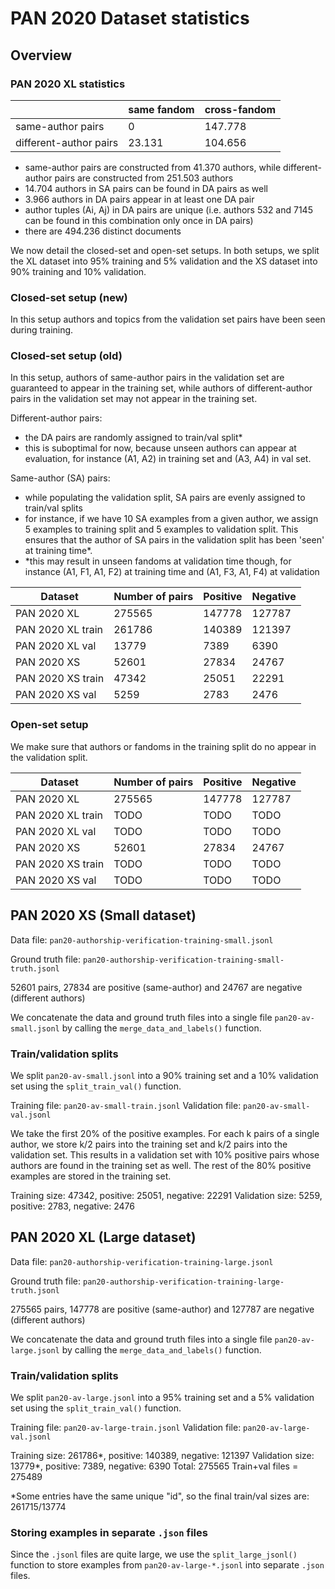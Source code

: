 

# PAN 2020 Dataset statistics

## Overview

### PAN 2020 XL statistics
|  | same fandom | cross-fandom |
|--|-------------|--------------|
|same-author pairs| 0 | 147.778 |
|different-author pairs| 23.131 | 104.656 |

 - same-author pairs are constructed from 41.370 authors, while different-author pairs are constructed from 251.503 authors
 - 14.704 authors in SA pairs can be found in DA pairs as well
 - 3.966 authors in DA pairs appear in at least one DA pair
 - author tuples (Ai, Aj) in DA pairs are unique (i.e. authors 532 and 7145 can be found in this combination only once in DA pairs)
 - there are 494.236 distinct documents


We now detail the closed-set and open-set setups. In both setups, we split the XL dataset into 95% training and 5% validation and the XS dataset into 90% training and 10% validation. 

### Closed-set setup (new)
In this setup authors and topics from the validation set pairs have been seen during training.

### Closed-set setup (old)
In this setup, authors of same-author pairs in the validation set are guaranteed to appear in the training set, while authors of different-author pairs in the validation set may not appear in the training set.

Different-author pairs:
 - the DA pairs are randomly assigned to train/val split*
 - this is suboptimal for now, because unseen authors can appear at evaluation, for instance (A1, A2) in training set and (A3, A4) in val set. 

 Same-author (SA) pairs:
 - while populating the validation split, SA pairs are evenly assigned to train/val splits
 - for instance, if we have 10 SA examples from a given author, we assign 5 examples to training split and 5 examples to validation split. This ensures that the author of SA pairs in the validation split has been 'seen' at training time*. 
 - *this may result in unseen fandoms at validation time though, for instance (A1, F1, A1, F2) at training time and (A1, F3, A1, F4) at validation 


| Dataset      | Number of pairs | Positive | Negative
| ----------- | ----------- | ---------| --------|
| PAN 2020 XL | 275565 | 147778 | 127787 |
| PAN 2020 XL train | 261786 | 140389 | 121397 |
| PAN 2020 XL val | 13779 | 7389 | 6390 |
| PAN 2020 XS | 52601 | 27834 | 24767 |
| PAN 2020 XS train | 47342 | 25051 | 22291 |
| PAN 2020 XS val | 5259 | 2783 | 2476 |
 
### Open-set setup
We make sure that authors or fandoms in the training split do no appear in the validation split.

| Dataset      | Number of pairs | Positive | Negative
| ----------- | ----------- | ---------| --------|
| PAN 2020 XL | 275565 | 147778 | 127787 |
| PAN 2020 XL train | TODO | TODO | TODO |
| PAN 2020 XL val | TODO | TODO | TODO |
| PAN 2020 XS | 52601 | 27834 | 24767 |
| PAN 2020 XS train | TODO | TODO | TODO |
| PAN 2020 XS val | TODO | TODO | TODO |



## PAN 2020 XS (Small dataset)
 Data file: ```pan20-authorship-verification-training-small.jsonl```

 Ground truth file: ```pan20-authorship-verification-training-small-truth.jsonl```

 52601 pairs, 27834 are positive (same-author) and 24767 are negative (different authors)

 We concatenate the data and ground truth files into a single file ```pan20-av-small.jsonl``` by calling the ```merge_data_and_labels()``` function.

### Train/validation splits
 We split ```pan20-av-small.jsonl``` into a 90% training set and a 10% validation set using the ```split_train_val()``` function.

 Training file: ```pan20-av-small-train.jsonl```
 Validation file: ```pan20-av-small-val.jsonl```

 We take the first 20% of the positive examples. For each k pairs of a single author, we store k/2 pairs into the training set and k/2 pairs into the validation set. This results in a validation set with 10% positive pairs whose authors are found in the training set as well. The rest of the 80% positive examples are stored in the training set.

Training size: 47342, positive: 25051, negative: 22291
Validation size: 5259, positive: 2783, negative: 2476

## PAN 2020 XL (Large dataset)
 Data file: ```pan20-authorship-verification-training-large.jsonl```

 Ground truth file: ```pan20-authorship-verification-training-large-truth.jsonl```

  275565 pairs, 147778 are positive (same-author) and 127787 are negative (different authors)

  We concatenate the data and ground truth files into a single file ```pan20-av-large.jsonl``` by calling the ```merge_data_and_labels()``` function.

  ### Train/validation splits
 We split ```pan20-av-large.jsonl``` into a 95% training set and a 5% validation set using the ```split_train_val()``` function.

 Training file: ```pan20-av-large-train.jsonl```
 Validation file: ```pan20-av-large-val.jsonl```

Training size: 261786*, positive: 140389, negative: 121397
Validation size: 13779*, positive: 7389, negative: 6390
Total: 275565
Train+val files = 275489

*Some entries have the same unique "id", so the final train/val sizes are: 261715/13774

### Storing examples in separate ```.json``` files
 Since the ```.jsonl``` files are quite large, we use the ```split_large_jsonl()``` function to store examples from ```pan20-av-large-*.jsonl``` into separate ```.json``` files.